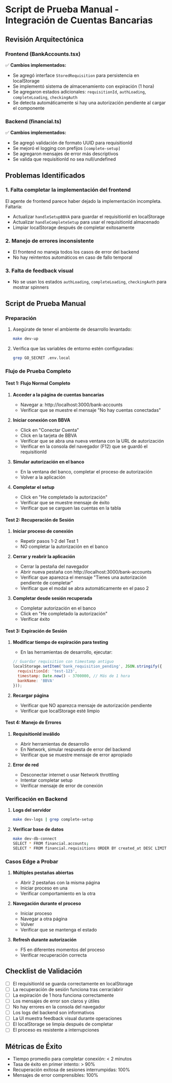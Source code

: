 # Script de Prueba Manual - Integración de Cuentas Bancarias

## Revisión Arquitectónica

### Frontend (BankAccounts.tsx)
✅ **Cambios implementados:**
- Se agregó interface `StoredRequisition` para persistencia en localStorage
- Se implementó sistema de almacenamiento con expiración (1 hora)
- Se agregaron estados adicionales: `requisitionId`, `authLoading`, `completeLoading`, `checkingAuth`
- Se detecta automáticamente si hay una autorización pendiente al cargar el componente

### Backend (financial.ts)
✅ **Cambios implementados:**
- Se agregó validación de formato UUID para requisitionId
- Se mejoró el logging con prefijos `[complete-setup]`
- Se agregaron mensajes de error más descriptivos
- Se valida que requisitionId no sea null/undefined

## Problemas Identificados

### 1. Falta completar la implementación del frontend
El agente de frontend parece haber dejado la implementación incompleta. Faltaría:
- Actualizar `handleSetupBBVA` para guardar el requisitionId en localStorage
- Actualizar `handleCompleteSetup` para usar el requisitionId almacenado
- Limpiar localStorage después de completar exitosamente

### 2. Manejo de errores inconsistente
- El frontend no maneja todos los casos de error del backend
- No hay reintentos automáticos en caso de fallo temporal

### 3. Falta de feedback visual
- No se usan los estados `authLoading`, `completeLoading`, `checkingAuth` para mostrar spinners

## Script de Prueba Manual

### Preparación
1. Asegúrate de tener el ambiente de desarrollo levantado:
   ```bash
   make dev-up
   ```

2. Verifica que las variables de entorno estén configuradas:
   ```bash
   grep GO_SECRET .env.local
   ```

### Flujo de Prueba Completo

#### Test 1: Flujo Normal Completo
1. **Acceder a la página de cuentas bancarias**
   - Navegar a: http://localhost:3000/bank-accounts
   - Verificar que se muestre el mensaje "No hay cuentas conectadas"

2. **Iniciar conexión con BBVA**
   - Click en "Conectar Cuenta"
   - Click en la tarjeta de BBVA
   - Verificar que se abra una nueva ventana con la URL de autorización
   - Verificar en la consola del navegador (F12) que se guardó el requisitionId

3. **Simular autorización en el banco**
   - En la ventana del banco, completar el proceso de autorización
   - Volver a la aplicación

4. **Completar el setup**
   - Click en "He completado la autorización"
   - Verificar que se muestre mensaje de éxito
   - Verificar que se carguen las cuentas en la tabla

#### Test 2: Recuperación de Sesión
1. **Iniciar proceso de conexión**
   - Repetir pasos 1-2 del Test 1
   - NO completar la autorización en el banco

2. **Cerrar y reabrir la aplicación**
   - Cerrar la pestaña del navegador
   - Abrir nueva pestaña con http://localhost:3000/bank-accounts
   - Verificar que aparezca el mensaje "Tienes una autorización pendiente de completar"
   - Verificar que el modal se abra automáticamente en el paso 2

3. **Completar desde sesión recuperada**
   - Completar autorización en el banco
   - Click en "He completado la autorización"
   - Verificar éxito

#### Test 3: Expiración de Sesión
1. **Modificar tiempo de expiración para testing**
   - En las herramientas de desarrollo, ejecutar:
   ```javascript
   // Guardar requisition con timestamp antiguo
   localStorage.setItem('bank_requisition_pending', JSON.stringify({
     requisitionId: 'test-123',
     timestamp: Date.now() - 3700000, // Más de 1 hora
     bankName: 'BBVA'
   }));
   ```

2. **Recargar página**
   - Verificar que NO aparezca mensaje de autorización pendiente
   - Verificar que localStorage esté limpio

#### Test 4: Manejo de Errores

1. **RequisitionId inválido**
   - Abrir herramientas de desarrollo
   - En Network, simular respuesta de error del backend
   - Verificar que se muestre mensaje de error apropiado

2. **Error de red**
   - Desconectar internet o usar Network throttling
   - Intentar completar setup
   - Verificar mensaje de error de conexión

### Verificación en Backend

1. **Logs del servidor**
   ```bash
   make dev-logs | grep complete-setup
   ```

2. **Verificar base de datos**
   ```bash
   make dev-db-connect
   SELECT * FROM financial.accounts;
   SELECT * FROM financial.requisitions ORDER BY created_at DESC LIMIT 5;
   ```

### Casos Edge a Probar

1. **Múltiples pestañas abiertas**
   - Abrir 2 pestañas con la misma página
   - Iniciar proceso en una
   - Verificar comportamiento en la otra

2. **Navegación durante el proceso**
   - Iniciar proceso
   - Navegar a otra página
   - Volver
   - Verificar que se mantenga el estado

3. **Refresh durante autorización**
   - F5 en diferentes momentos del proceso
   - Verificar recuperación correcta

## Checklist de Validación

- [ ] El requisitionId se guarda correctamente en localStorage
- [ ] La recuperación de sesión funciona tras cerrar/abrir
- [ ] La expiración de 1 hora funciona correctamente
- [ ] Los mensajes de error son claros y útiles
- [ ] No hay errores en la consola del navegador
- [ ] Los logs del backend son informativos
- [ ] La UI muestra feedback visual durante operaciones
- [ ] El localStorage se limpia después de completar
- [ ] El proceso es resistente a interrupciones

## Métricas de Éxito

- Tiempo promedio para completar conexión: < 2 minutos
- Tasa de éxito en primer intento: > 90%
- Recuperación exitosa de sesiones interrumpidas: 100%
- Mensajes de error comprensibles: 100%